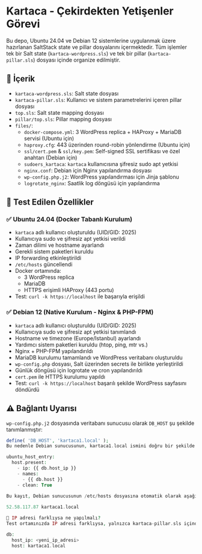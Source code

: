# Kartaca - Çekirdekten Yetişenler Görevi

Bu depo, Ubuntu 24.04 ve Debian 12 sistemlerine uygulanmak üzere hazırlanan SaltStack state ve pillar dosyalarını içermektedir. Tüm işlemler tek bir Salt state (`kartaca-wordpress.sls`) ve tek bir pillar (`kartaca-pillar.sls`) dosyası içinde organize edilmiştir.

## 📌 İçerik

- `kartaca-wordpress.sls`: Salt state dosyası  
- `kartaca-pillar.sls`: Kullanıcı ve sistem parametrelerini içeren pillar dosyası  
- `top.sls`: Salt state mapping dosyası  
- `pillar/top.sls`: Pillar mapping dosyası  
- `files/`:  
  - `docker-compose.yml`: 3 WordPress replica + HAProxy + MariaDB servisi (Ubuntu için)  
  - `haproxy.cfg`: 443 üzerinden round-robin yönlendirme (Ubuntu için)  
  - `ssl/cert.pem` & `ssl/key.pem`: Self-signed SSL sertifikası ve özel anahtarı (Debian için)  
  - `sudoers_kartaca`: `kartaca` kullanıcısına şifresiz sudo apt yetkisi  
  - `nginx.conf`: Debian için Nginx yapılandırma dosyası  
  - `wp-config.php.j2`: WordPress yapılandırması için Jinja şablonu  
  - `logrotate_nginx`: Saatlik log döngüsü için yapılandırma  

## 🧪 Test Edilen Özellikler

### ✅ Ubuntu 24.04 (Docker Tabanlı Kurulum)

- `kartaca` adlı kullanıcı oluşturuldu (UID/GID: 2025)  
- Kullanıcıya sudo ve şifresiz apt yetkisi verildi  
- Zaman dilimi ve hostname ayarlandı  
- Gerekli sistem paketleri kuruldu  
- IP forwarding etkinleştirildi  
- `/etc/hosts` güncellendi  
- Docker ortamında:  
  - 3 WordPress replica  
  - MariaDB  
  - HTTPS erişimli HAProxy (443 portu)  
- Test: `curl -k https://localhost` ile başarıyla erişildi  

### ✅ Debian 12 (Native Kurulum - Nginx & PHP-FPM)

- `kartaca` adlı kullanıcı oluşturuldu (UID/GID: 2025)  
- Kullanıcıya sudo ve şifresiz apt yetkisi tanımlandı  
- Hostname ve timezone (Europe/Istanbul) ayarlandı  
- Yardımcı sistem paketleri kuruldu (htop, ping, mtr vs.)  
- Nginx + PHP-FPM yapılandırıldı  
- MariaDB kurulumu tamamlandı ve WordPress veritabanı oluşturuldu  
- `wp-config.php` dosyası, Salt üzerinden secrets ile birlikte yerleştirildi  
- Günlük döngüsü için logrotate ve cron yapılandırıldı  
- `cert.pem` ile HTTPS kurulumu yapıldı  
- Test: `curl -k https://localhost` başarılı şekilde WordPress sayfasını döndürdü  


## ⚠️ Bağlantı Uyarısı

`wp-config.php.j2` dosyasında veritabanı sunucusu olarak `DB_HOST` şu şekilde tanımlanmıştır:

```php
define( 'DB_HOST', 'kartaca1.local' );
Bu nedenle Debian sunucusunun, kartaca1.local ismini doğru bir şekilde çözümleyebilmesi gerekir. Bu çözümleme işlemi Salt state içinde otomatik yapılmaktadır:

ubuntu_host_entry:
  host.present:
    - ip: {{ db.host_ip }}
    - names:
      - {{ db.host }}
    - clean: True
    
Bu kayıt, Debian sunucusunun /etc/hosts dosyasına otomatik olarak aşağıdaki satırı ekler:

52.58.117.87 kartaca1.local

🧩 IP adresi farklıysa ne yapılmalı?
Test ortamınızda IP adresi farklıysa, yalnızca kartaca-pillar.sls içindeki aşağıdaki alanı güncellemeniz yeterlidir:

db:
  host_ip: <yeni_ip_adresi>
  host: kartaca1.local